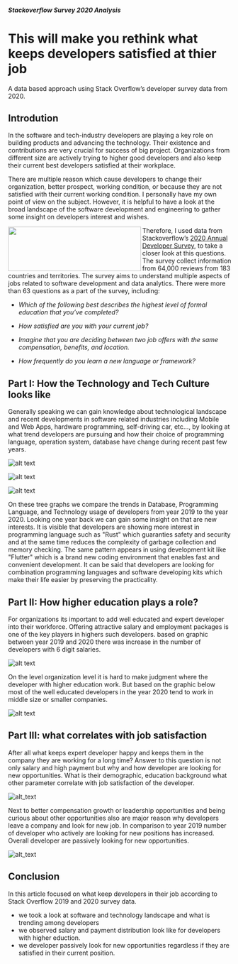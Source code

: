 ##### Stackoverflow Survey 2020 Analysis
# This will make you rethink what keeps developers satisfied at thier job
A data based approach using Stack Overflow’s developer survey data from 2020.




## Introdution
In the software and tech-industry developers are playing a key role on building products and advancing the technology. 
Their existence and contributions are very crucial for success of big project. Organizations from different size are 
actively trying to higher good developers and also keep their current best developers satisfied at their workplace.

There are multiple reason which cause developers to change their organization, better prospect, working condition, or 
because they are not satisfied with their current working condition. I personally have my own point of view on the
subject. However, it is helpful to have a look at the broad landscape of the software development and engineering to 
gather some insight on developers interest and wishes.


[<img align="left" width="300" height="100" src="https://cdn.sstatic.net/Sites/stackoverflow/company/Img/logos/so/so-logo.svg?v=a010291124bf">
](https://stackoverflow.com/)  Therefore, I used data from Stackoverflow’s [2020 Annual Developer Survey](https://insights.stackoverflow.com/survey), to take a 
closer look at this questions. The survey collect information from 64,000 reviews from 183 countries and territories. 
The survey aims to understand multiple aspects of jobs related to software development and data analytics. There were more than 63 questions 
as a part of the survey, including:


* *Which of the following best describes the highest level of formal education that you’ve completed?*

* *How satisfied are you with your current job?*

* *Imagine that you are deciding between two job offers with the same compensation, benefits, and location.*

* *How frequently do you learn a new language or framework?*


## Part I: How the Technology and Tech Culture looks like
Generally speaking we can gain knowledge about technological landscape and recent developments in software related industries
including Mobile and Web Apps, hardware programming, self-driving car, etc..., by looking at what trend developers are
pursuing and how their choice of programming language, operation system, database have change during recent past few years.

![alt text](https://github.com/raminzohouri/stackoverflow_survey_analysis/raw/master/data/technology.png "Comparing technology trending between 2019 and 2020")

![alt text](https://github.com/raminzohouri/stackoverflow_survey_analysis/raw/master/data/programming-language.png "Comparing programming language trending between 2019 and 2020")

![alt text](https://github.com/raminzohouri/stackoverflow_survey_analysis/raw/master/data/database.png "Comparing database trending between 2019 and 2020")

On these tree graphs we compare the trends in Database, Programming Language, and Technology usage of developers from 
year 2019 to the year 2020. Looking one year back we can gain some insight on that are new interests. 
It is visible that developers are showing more interest in programming language such as "Rust" which guaranties safety 
and security and at the same time reduces the complexity of garbage collection and memory checking. The same pattern 
appears in using development kit like "Flutter" which is a brand new coding environment that enables fast and convenient 
development. It can be said that developers are looking for combination programming languages and software developing kits which make their life easier by preserving the 
practicality. 

## Part II: How higher education plays a role?

For organizations its important to add well educated and expert developer into their workforce. Offering attractive salary 
and employment packages is one of the key players in highers such developers. based on graphic between year 2019 and 2020
there was increase in the number of developers with 6 digit salaries.

![alt text](https://github.com/raminzohouri/stackoverflow_survey_analysis/raw/master/data/education-salary.png "Comparing salary developers with higher education between 2019 and 2020")

On the level organization level it is hard to make judgment where the developer with higher education work. But based on the 
graphic below most of the well educated developers in the year 2020 tend to work in middle size or smaller companies.

![alt text](https://github.com/raminzohouri/stackoverflow_survey_analysis/raw/master/data/orga-size.png "distribution of developers based their higher education and organization size")



## Part III: what correlates with job satisfaction

After all what keeps expert developer happy and keeps them in the company they are working for a long time? Answer to
this question is not only salary and high payment but why and how developer are looking for new opportunities. What is 
their demographic, education background what other parameter correlate with job satisfaction of the developer. 

![alt_text](https://github.com/raminzohouri/stackoverflow_survey_analysis/raw/master/data/jobhunt.png "Jub huntting reasons")

Next to better compensation growth or leadership opportunities and being curious about other opportunities also are major
reason why developers leave a company and look for new job. In comparison to year 2019 number of developer who actively 
are looking for new positions has increased. Overall developer are passively looking for new opportunities.

![alt_text](https://github.com/raminzohouri/stackoverflow_survey_analysis/raw/master/data/jobhunt-1.png "Jub Huntting Caparison")

## Conclusion
In this article focused on what keep developers in their job according to Stack Overflow 2019 and 2020 survey data.
* we took a look at software and technology landscape and what is trending among developers 
* we observed salary and payment distribution look like for developers with higher eduction.
* we developer passively look for new opportunities regardless if they are satisfied in their current position.
